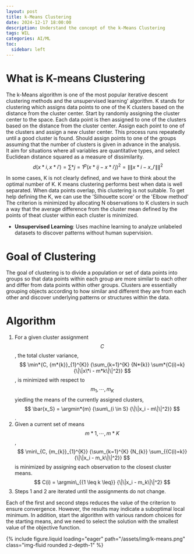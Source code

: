 ```yaml
---
layout: post
title: k-Means Clustering
date: 2024-12-17 18:00:00
description: Understand the concept of the k-Means Clustering
tags: WIL
categories: AI/ML
toc:
  sidebar: left
---
```


# What is K-means Clustering

The k-Means algorithm is one of the most popular iterative descent clustering methods and the unsupervised learning' algorithm.
K stands for clustering which assigns data points to one of the K clusters based on the distance from the cluster center. Start by randomly assigning the cluster center to the space. Each data point is then assigned to one of the clusters based on the distance from the cluster center. Assign each point to one of the clusters and assign a new cluster center. This process runs repeatedly until a good cluster is found. Should assign points to one of the groups assuming that the number of clusters is given in advance in the analysis.  
It aim for situations where all variables are quantitative types, and select Euclidean distance squared as a measure of dissimilarity.  
$$ d(x*{i}, x*{i'}) = \sum*{j=1}^{p} {(x*{ij} - x*{i'j})^2} = \|\|{x*{i} - x\_{i'}}\|\|^2 $$

In some cases, K is not clearly defined, and we have to think about the optimal number of K. K means clustering performs best when data is well separated. When data points overlap, this clustering is not suitable. To get help defining the K, we can use the 'Silhouette score' or the 'Elbow method'
The criterion is minimized by allocating N observations to K clusters in such a way that the average difference from the cluster mean defined by the points of theat cluster within each cluster is minimized.

- **Unsupervised Learning**: Uses machine learning to analyze unlabeled datasets to discover patterns without human supervision.

# Goal of Clustering

The goal of clustering is to divide a population or set of data points into groups so that data points within each group are more similar to each other and differ from data points within other groups. Clusters are essentially grouping objects according to how similar and different they are from each other and discover underlying patterns or structures within the data.

# Algorithm

1. For a given cluster assignment $$C$$, the total cluster variance, $$ \min*{C, {m*{k}}_{1}^{K}} {\sum_{k=1}^{K} {N*{k}} \sum*{C(i)=k} {\|\|x\*i - m*k\|\|^2}} $$, is minimized with respect to $$ {m_1, \cdots, m_K} $$ yiedling the means of the currently assigned clusters, $$ \bar{x_S} = \argmin*{m} {\sum\_{i \in S} {\|\|x_i - m\|\|^2}} $$.
2. Given a current set of means $$ {m*{1}, \cdots, m*{K}} $$, $$ \min\_{C, {m_{k}}_{1}^{K}} {\sum_{k=1}^{K} {N_{k}} \sum_{{C(i)=k}} {\|\|x_i - m_k\|\|^2}} $$ is minimized by assigning each observation to the closest cluster means.  
   $$ C(i) = \argmin\_{{1 \leq k \leq}} {\|\|x_i - m_k\|\|^2} $$
3. Steps 1 and 2 are iterated until the assignments do not change.

Each of the first and second steps reduces the value of the criterion to ensure convergence. However, the results may indicate a suboptimal local minimum. In addition, start the algorithm with various random choices for the starting means, and we need to select the solution with the smallest value of the objective function.

<div class="row mt-3">
	<div class="col-sm mt-3 mt-md-0">
	{% include figure.liquid loading="eager" path="/assets/img/k-means.png" class="img-fluid rounded z-depth-1" %}
	</div>
</div>
